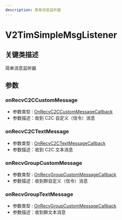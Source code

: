 ```yaml
---
description: 简单消息监听器
---
```


# V2TimSimpleMsgListener

## 关键类描述

简单消息监听器

## 参数

### onRecvC2CCustomMessage

* 参数类型 : [OnRecvC2CCustomMessageCallback](v2timsimplemsglistener.md#onrecvc2ccustommessage)
* 参数描述：收到 C2C 自定义（信令）消息

### onRecvC2CTextMessage

* 参数类型 : [OnRecvC2CTextMessageCallback](../../callbacks/onrecvnewmessagecallback.md)
* 参数描述：收到 C2C 文本消息

### onRecvGroupCustomMessage

* 参数类型 : [OnRecvGroupCustomMessageCallback](v2timsimplemsglistener.md#onrecvgroupcustommessage)
* 参数描述：收到群自定义（信令）消息

### onRecvGroupTextMessage

* 参数类型 : [OnRecvGroupCustomMessageCallback](v2timsimplemsglistener.md#onrecvgroupcustommessage)
* 参数描述：收到群文本消息
